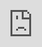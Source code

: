 ```yaml
---
title: What is Money?
post_status: publish
featured_image: /_images/WhatisMoney.jpeg
---
```


<iframe src="https://player.vimeo.com/video/845514241?badge=0&amp;autopause=0&amp;player_id=0&amp;app_id=58479" frameborder="0" allow="autoplay; fullscreen; picture-in-picture" allowfullscreen style="position:absolute;top:0;left:0;width:100%;height:100%;" title="003 What Is Money"></iframe>

<div style="margin-bottom:30px;"></div>

## Additional Information

* [The Bitcoin Whitepaper in different languages](https://bitcoin.org/en/bitcoin-paper)

## Transcript

This lesson is about the question, what is money and where did Bitcoin actually come from? So let's look into that. Is Bitcoin actually money? That's a question a lot of people negate. Let's discuss it here. How did that all start? Actually, on October 31st in 2008, a person by the name of Satoshi Nakamoto, no one knows who that was, presented a Bitcoin White paper with the title Bitcoin, a peer-to-peer electronic Cash System. And it was in the advent of the biggest financial crisis we had seen around 2007, 2008 to 2009. And, Satoshi Nakamoto also presented the website, bitcoin.org. A few months later on January 3 in 2009, the Times titled "Chancellor on Brink of Second Bailout for Banks". And the January the third, 2009 was also the first day on which the Bitcoin blockchain was published. So the first block of the Bitcoin blockchain was released. And we are going into the history a little bit later, but what I also want to give you on the way is a little bit of a term where you can remember the properties of Bitcoin a little bit better. I've got that from Andreas M. Antonopoulos. You can remember it's a RIPCORD, meaning: 

<blockquote>  
<i class="mpcs-lesson-icon"></i> <strong>Note</strong>
R: it's revolutionary, 
I: it's immutable, 
P: it's public, 
C: it's collaborative,
O: it's open, 
R: it's resistant to censorship, and 
D: it's decentralized
</blockquote>

And that's the first time in the history of money that we are able to have a digital form of money that is really decentralized and doesn't belong to anyone. So there's no company or no organization behind, and that's the, the way how it also can be our exit and our alternative to the current financial system. So it's the first time in the history of recent years that we have a truly decentralized alternative to a centralized financial system. It's such a unique invention because Bitcoin is trustless. 

That means we really don't need to trust anyone. The technology is built that way, that it's self-regulating. There are no intermediaries. So if you look at that slide, for instance, on the left-hand side, you see a PayPal transaction and you can see how many intermediaries there are: Bob wants to buy something from Sally, so he has to go through PayPal as an intermediate. PayPal is asking for the money from Visa. Visa needs to ask for the money from Bob's bank, then it has to be cleared at Bob's bank, and then the money goes into Sallie's bank. Whereas in Bitcoin, you really only have those two people with access to their value on the blockchain and they can exchange it. That's also why Bitcoin is a fantastic system, where we basically don't have human beings in there, acting as a sort of intermediary who you ask for permission or who can change anything in the system. That's why we call Bitcoin, rules without rulers. So a lot of people say, "Oh, Bitcoin is total anarchy, and there are some people who can control it and whatever" – it's not true.

It's really a system without intermediaries where you don't need to trust anyone, it's permissionless. You don't need to show your ID to use it. It's self-regulating, it's neutral. It doesn't distinguish between good or bad payments. In Bitcoin, every payment is validated and is made to work so no one can stop it. It's censorship-resistant, it's forgery-proof. Gold or bank nodes you can forge but you can't forge Bitcoin. It's transparent and auditable, which is also good because that way you can find, you can fight corruption. Just think about nation-states and their budget. If you had a budget in Bitcoin, you can follow all the money, and how it moves around on the blockchain, which you of course cannot do with the traditional system. And it's borderless, I can send my Bitcoin globally anywhere, and the transaction costs are not different. It's the same. The internet protocol as such is also a common good. As I said before, it's not owned by a company or by a government. It's really like the roads on your streets. They belong to everyone and everyone can drive on them. There are no hierarchies in Bitcoin. There is no leader who defines what's going on, in the next years, where the code will go, how it will be developed and things like that. The rules of the Bitcoin network are enforced by consensus. This means that everyone who is a part of the internet or like a part of the Bitcoin network, be it, that you are a wallet user, a node runner, or a miner, we all have the same voice in Bitcoin and there are no hierarchies. So no one can unilaterally decide what has to happen with the code, how the Bitcoin software is developed in the next coming years. So the rules of Bitcoin are enforced by the programmatically secure consensus of all parties involved.

### Bitcoin is THE internet money, it's the people's money.

Bitcoin is the evolution of money. It's a continuation of the perpetual process of discovering new forms of money that has always been a part of the history of mankind. Let's take a look a little bit at the history of money in general. So in the beginning, at the very, very early beginning, we had physical metal coinage, and then we started to give out receipts for metal coinage storage so that we don't have to carry around heavy bags with money in it. The next step was notes, which were redeemable in metal. That was around 1200 in, in China the first time. And the first time in 1700 around in Europe. After that we invented bank nodes, which are not redeemable in metal anymore. So that happened globally after Richard Nixon abolished the gold standard in 1971. He rendered money basically unbacked by gold. And then in 1949, the first credit cards came out. So that's an invention that's like 70 years old. And in 1990, the first concepts for programmable, cryptographic money came around, but it needed until January 3rd, 2009 that Satoshi Nakamoto invented Bitcoin. We will get back to the question of, "is Bitcoin money?" a little bit later.
